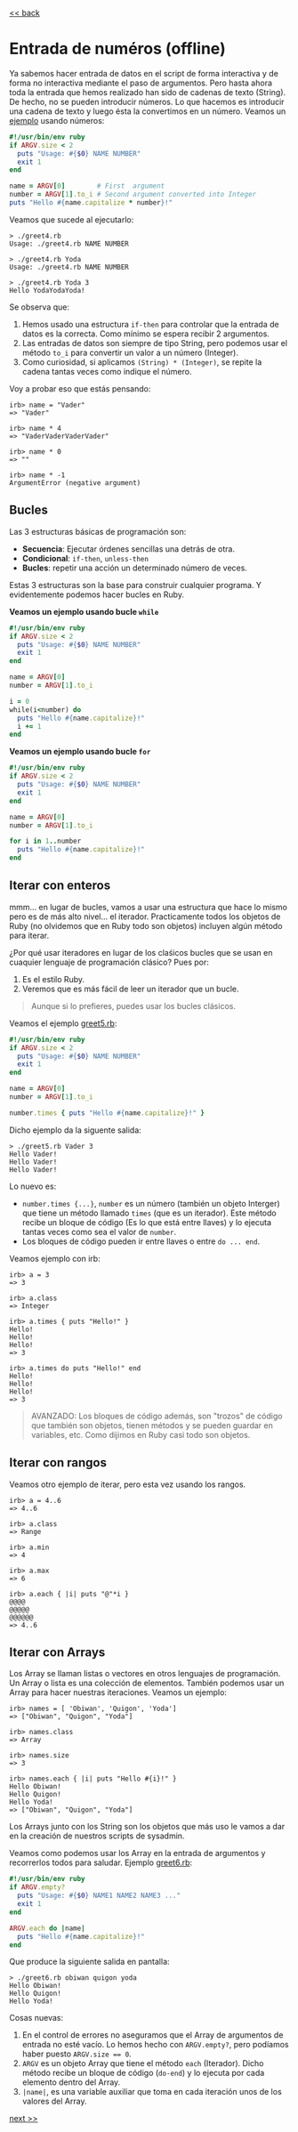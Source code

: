[<< back](README.md)

# Entrada de numéros (offline)

Ya sabemos hacer entrada de datos en el script de forma interactiva y de forma no interactiva mediante el paso de argumentos. Pero hasta ahora toda la entrada que hemos realizado han sido de cadenas de texto (String). De hecho, no se pueden introducir números. Lo que hacemos es introducir una cadena de texto y luego ésta la convertimos en un número. Veamos un [ejemplo](example/greet4.rb) usando números:

```ruby
#!/usr/bin/env ruby
if ARGV.size < 2
  puts "Usage: #{$0} NAME NUMBER"
  exit 1
end

name = ARGV[0]        # First  argument
number = ARGV[1].to_i # Second argument converted into Integer
puts "Hello #{name.capitalize * number}!"
```

Veamos que sucede al ejecutarlo:
```
> ./greet4.rb
Usage: ./greet4.rb NAME NUMBER

> ./greet4.rb Yoda
Usage: ./greet4.rb NAME NUMBER

> ./greet4.rb Yoda 3
Hello YodaYodaYoda!
```

Se observa que:
1. Hemos usado una estructura `if-then` para controlar que la entrada de datos es la correcta. Como mínimo se espera recibir 2 argumentos.
2. Las entradas de datos son siempre de tipo String, pero podemos usar el método `to_i` para convertir un valor a un número (Integer).
3. Como curiosidad, si aplicamos `(String) * (Integer)`, se repite la cadena tantas veces como indique el número.

Voy a probar eso que estás pensando:
```
irb> name = "Vader"
=> "Vader"

irb> name * 4
=> "VaderVaderVaderVader"

irb> name * 0
=> ""

irb> name * -1
ArgumentError (negative argument)
```

## Bucles

Las 3 estructuras básicas de programación son:
* **Secuencia**: Ejecutar órdenes sencillas una detrás de otra.
* **Condicional**: `if-then`, `unless-then`
* **Bucles**: repetir una acción un determinado número de veces.

Estas 3 estructuras son la base para construir cualquier programa. Y evidentemente podemos hacer bucles en Ruby.

**Veamos un ejemplo usando bucle `while`**

```ruby
#!/usr/bin/env ruby
if ARGV.size < 2
  puts "Usage: #{$0} NAME NUMBER"
  exit 1
end

name = ARGV[0]
number = ARGV[1].to_i

i = 0
while(i<number) do
  puts "Hello #{name.capitalize}!"
  i += 1
end
```

**Veamos un ejemplo usando bucle `for`**

```ruby
#!/usr/bin/env ruby
if ARGV.size < 2
  puts "Usage: #{$0} NAME NUMBER"
  exit 1
end

name = ARGV[0]
number = ARGV[1].to_i

for i in 1..number
  puts "Hello #{name.capitalize}!"
end
```

## Iterar con enteros

mmm... en lugar de bucles, vamos a usar una estructura que hace lo mismo pero es de más alto nivel... el iterador. Practicamente todos los objetos de Ruby (no olvidemos que en Ruby todo son objetos) incluyen algún método para iterar.

¿Por qué usar iteradores en lugar de los claśicos bucles que se usan en cuaquier lenguaje de programación clásico?  Pues por:
1. Es el estilo Ruby.
2. Veremos que es más fácil de leer un iterador que un bucle.

> Aunque si lo prefieres, puedes usar los bucles clásicos.

Veamos el ejemplo [greet5.rb](example/greet5.rb):

```ruby
#!/usr/bin/env ruby
if ARGV.size < 2
  puts "Usage: #{$0} NAME NUMBER"
  exit 1
end

name = ARGV[0]
number = ARGV[1].to_i

number.times { puts "Hello #{name.capitalize}!" }
```

Dicho ejemplo da la siguente salida:
```
> ./greet5.rb Vader 3
Hello Vader!
Hello Vader!
Hello Vader!
```

Lo nuevo es:
* `number.times {...}`, `number` es un número (también un objeto Interger) que tiene un método llamado `times` (que es un iterador). Este método recibe un bloque de código (Es lo que está entre llaves) y lo ejecuta tantas veces como sea el valor de `number`.
* Los bloques de código pueden ir entre llaves o entre `do ... end`.

Veamos ejemplo con irb:
```
irb> a = 3
=> 3

irb> a.class
=> Integer

irb> a.times { puts "Hello!" }
Hello!
Hello!
Hello!
=> 3

irb> a.times do puts "Hello!" end
Hello!
Hello!
Hello!
=> 3
```

> AVANZADO: Los bloques de código además, son "trozos" de código que también son objetos, tienen métodos y se pueden guardar en variables, etc. Como dijimos en Ruby casi todo son objetos.

## Iterar con rangos

Veamos otro ejemplo de iterar, pero esta vez usando los rangos.

```
irb> a = 4..6
=> 4..6

irb> a.class
=> Range

irb> a.min
=> 4

irb> a.max
=> 6

irb> a.each { |i| puts "@"*i }
@@@@
@@@@@
@@@@@@
=> 4..6
```

## Iterar con Arrays

Los Array se llaman listas o vectores en otros lenguajes de programación. Un Array o lista es una colección de elementos. También podemos usar un Array para hacer nuestras iteraciones. Veamos un ejemplo:

```
irb> names = [ 'Obiwan', 'Quigon', 'Yoda']
=> ["Obiwan", "Quigon", "Yoda"]

irb> names.class
=> Array

irb> names.size
=> 3

irb> names.each { |i| puts "Hello #{i}!" }
Hello Obiwan!
Hello Quigon!
Hello Yoda!
=> ["Obiwan", "Quigon", "Yoda"]
```

Los Arrays junto con los String son los objetos que más uso le vamos a dar en la creación de nuestros scripts de sysadmin.

Veamos como podemos usar los Array en la entrada de argumentos y recorrerlos todos para saludar. Ejemplo [greet6.rb](example/greet6.rb):

```ruby
#!/usr/bin/env ruby
if ARGV.empty?
  puts "Usage: #{$0} NAME1 NAME2 NAME3 ..."
  exit 1
end

ARGV.each do |name|
  puts "Hello #{name.capitalize}!"
end
```

Que produce la siguiente salida en pantalla:
```
> ./greet6.rb obiwan quigon yoda
Hello Obiwan!
Hello Quigon!
Hello Yoda!
```

Cosas nuevas:
1. En el control de errores no aseguramos que el Array de argumentos de entrada no esté vacío. Lo hemos hecho con `ARGV.empty?`, pero podíamos haber puesto `ARGV.size == 0`.
2. `ARGV` es un objeto Array que tiene el método `each` (Iterador). Dicho método recibe un bloque de código (`do-end`) y lo ejecuta por cada elemento dentro del Array.
3. `|name|`, es una variable auxiliar que toma en cada iteración unos de los valores del Array.

[next >>](entrada-desde-fichero.md)
